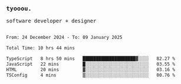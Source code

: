 <samp>
   <h3>tyooou.</h3>
   software developer + designer
   <br/><br/>
  <!--START_SECTION:waka-->

```txt
From: 24 December 2024 - To: 09 January 2025

Total Time: 10 hrs 44 mins

TypeScript   8 hrs 50 mins   ████████████████████▓░░░░   82.27 %
JavaScript   22 mins         █░░░░░░░░░░░░░░░░░░░░░░░░   03.55 %
HTML         20 mins         ▓░░░░░░░░░░░░░░░░░░░░░░░░   03.16 %
TSConfig     4 mins          ▒░░░░░░░░░░░░░░░░░░░░░░░░   00.76 %
```

<!--END_SECTION:waka-->
</samp>
